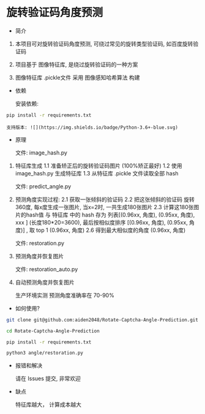 # 旋转验证码角度预测

* 简介

1. 本项目可对旋转验证码角度预测, 可绕过常见的旋转类型验证码, 如百度旋转验证码

2. 项目基于 图像特征库, 是绕过旋转验证码的一种方案

3. 图像特征库 .pickle文件 采用 图像感知哈希算法 构建

* 依赖

    安装依赖: 
```bash
pip install -r requirements.txt
```

    支持版本: ![](https://img.shields.io/badge/Python-3.6+-blue.svg)

* 原理

    文件: image_hash.py

1. 特征库生成
1.1 准备矫正后的旋转验证码图片 (100%矫正最好)
1.2 使用 image_hash.py 生成特征库
1.3 从特征库 .pickle 文件读取全部 hash


    文件: predict_angle.py

2. 预测角度实现过程:
2.1 获取一张倾斜的验证码
2.2 把这张倾斜的验证码 旋转360度, 每x度生成一张图片, 当x=2时, 一共生成180张图片
2.3 计算这180张图片的hash值 与 特征库 中的 hash 存为 列表[(0.96xx, 角度), (0.95xx, 角度), xxx ]  (长度180*20=3600),
    最后按相似度排序 [(0.96xx, 角度), (0.95xx, 角度)]  , 取 top 1 (0.96xx, 角度)
2.6 得到最大相似度的角度 (0.96xx, 角度)

    文件: restoration.py

3. 预测角度并恢复图片


    文件: restoration_auto.py

4. 自动预测角度并恢复图片


    生产环境实测 预测角度准确率在 70-90%



* 如何使用?
```bash
git clone git@github.com:aiden2048/Rotate-Captcha-Angle-Prediction.git
```

```bash
cd Rotate-Captcha-Angle-Prediction
```

```bash
pip install -r requirements.txt
```

```bash
python3 angle/restoration.py
```

* 报错和解决

    请在 Issues 提交, 非常欢迎

* 缺点

    特征库越大， 计算成本越大

